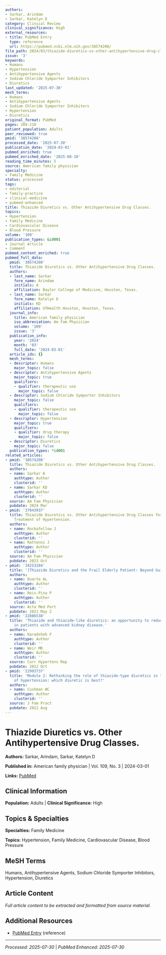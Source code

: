 ```yaml
---
authors:
- Sarkar, Arindam
- Sarkar, Katelyn D
category: Clinical Review
clinical_significance: High
external_resources:
- title: PubMed Entry
  type: reference
  url: https://pubmed.ncbi.nlm.nih.gov/38574208/
file_path: 2024/03/thiazide-diuretics-vs-other-antihypertensive-drug-classes.md
issue: '3'
keywords:
- Humans
- Hypertension
- Antihypertensive Agents
- Sodium Chloride Symporter Inhibitors
- Diuretics
last_updated: '2025-07-30'
mesh_terms:
- Humans
- Antihypertensive Agents
- Sodium Chloride Symporter Inhibitors
- Hypertension
- Diuretics
original_format: PubMed
pages: 209-210
patient_population: Adults
peer_reviewed: true
pmid: '38574208'
processed_date: '2025-07-30'
publication_date: '2024-03-01'
pubmed_enriched: true
pubmed_enriched_date: '2025-08-10'
reading_time_minutes: 5
source: American family physician
specialty:
- Family Medicine
status: processed
tags:
- editorial
- family-practice
- clinical-medicine
- pubmed-enhanced
title: Thiazide Diuretics vs. Other Antihypertensive Drug Classes.
topics:
- Hypertension
- Family Medicine
- Cardiovascular Disease
- Blood Pressure
volume: '109'
publication_types: &id001
- Journal Article
- Comment
pubmed_content_enriched: true
pubmed_full_data:
  pmid: '38574208'
  title: Thiazide Diuretics vs. Other Antihypertensive Drug Classes.
  authors:
  - last_name: Sarkar
    fore_name: Arindam
    initials: A
    affiliation: Baylor College of Medicine, Houston, Texas.
  - last_name: Sarkar
    fore_name: Katelyn D
    initials: KD
    affiliation: UTHealth Houston, Houston, Texas.
  journal_info:
    title: American family physician
    iso_abbreviation: Am Fam Physician
    volume: '109'
    issue: '3'
  publication_info:
    year: '2024'
    month: '03'
    full_date: '2024-03-01'
  article_ids: {}
  mesh_terms:
  - descriptor: Humans
    major_topic: false
  - descriptor: Antihypertensive Agents
    major_topic: true
    qualifiers:
    - qualifier: therapeutic use
      major_topic: false
  - descriptor: Sodium Chloride Symporter Inhibitors
    major_topic: false
    qualifiers:
    - qualifier: therapeutic use
      major_topic: false
  - descriptor: Hypertension
    major_topic: true
    qualifiers:
    - qualifier: drug therapy
      major_topic: false
  - descriptor: Diuretics
    major_topic: false
  publication_types: *id001
related_articles:
- pmid: '38574208'
  title: Thiazide Diuretics vs. Other Antihypertensive Drug Classes.
  authors:
  - name: Sarkar A
    authtype: Author
    clusterid: ''
  - name: Sarkar KD
    authtype: Author
    clusterid: ''
  source: Am Fam Physician
  pubdate: 2024 Mar
- pmid: '37843937'
  title: Thiazide Diuretics vs. Other Antihypertensive Drug Classes for First-Line
    Treatment of Hypertension.
  authors:
  - name: Rockafellow J
    authtype: Author
    clusterid: ''
  - name: Rattenni J
    authtype: Author
    clusterid: ''
  source: Am Fam Physician
  pubdate: 2023 Oct
- pmid: '34253284'
  title: '[Thiazide Diuretics and the Frail Elderly Patient: Beyond Guidelines].'
  authors:
  - name: Duarte AL
    authtype: Author
    clusterid: ''
  - name: Reis-Pina P
    authtype: Author
    clusterid: ''
  source: Acta Med Port
  pubdate: 2021 May 2
- pmid: '22886538'
  title: 'Thiazide and thiazide-like diuretics: an opportunity to reduce blood pressure
    in patients with advanced kidney disease.'
  authors:
  - name: Karadsheh F
    authtype: Author
    clusterid: ''
  - name: Weir MR
    authtype: Author
    clusterid: ''
  source: Curr Hypertens Rep
  pubdate: 2012 Oct
- pmid: '22993737'
  title: 'Module 2: Rethinking the role of thiazide-type diuretics in the management
    of hypertension: which diuretic is best?'
  authors:
  - name: Cushman WC
    authtype: Author
    clusterid: ''
  source: J Fam Pract
  pubdate: 2012 Aug
---
```


# Thiazide Diuretics vs. Other Antihypertensive Drug Classes.

**Authors:** Sarkar, Arindam, Sarkar, Katelyn D

**Published in:** American family physician | Vol. 109, No. 3 | 2024-03-01

**Links:** [PubMed](https://pubmed.ncbi.nlm.nih.gov/38574208/)

## Clinical Information

**Population:** Adults | **Clinical Significance:** High

## Topics & Specialties

**Specialties:** Family Medicine

**Topics:** Hypertension, Family Medicine, Cardiovascular Disease, Blood Pressure

## MeSH Terms

Humans, Antihypertensive Agents, Sodium Chloride Symporter Inhibitors, Hypertension, Diuretics

## Article Content

*Full article content to be extracted and formatted from source material.*

## Additional Resources

- [PubMed Entry](https://pubmed.ncbi.nlm.nih.gov/38574208/) (reference)

---

*Processed: 2025-07-30* | *PubMed Enhanced: 2025-07-30*
